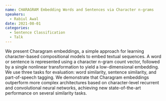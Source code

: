 ```yaml
---
name: CHARAGRAM Embedding Words and Sentences via Character n-grams
speakers:
  - Rabiul Awal
date: 2021-08-01
categories:
  - Sentence Classification
  - Talk
---
```


We present Charagram embeddings, a simple approach for learning character-based compositional models to embed textual sequences. A word or sentence is represented using a character n-gram count vector, followed by a single nonlinear transformation to yield a low-dimensional embedding. We use three tasks for evaluation: word similarity, sentence similarity, and part-of-speech tagging. We demonstrate that Charagram embeddings outperform more complex architectures based on character-level recurrent and convolutional neural networks, achieving new state-of-the-art performance on several similarity tasks.
